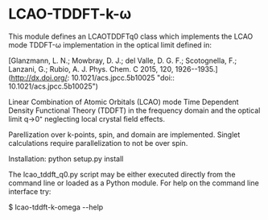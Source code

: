 # LCAO-TDDFT-k-ω
This module defines an LCAOTDDFTq0 class
which implements the LCAO mode TDDFT-ω
implementation in the optical limit defined in:

[Glanzmann, L. N.; Mowbray, D. J.; del Valle, D. G. F.; Scotognella, F.;
Lanzani, G.; Rubio, A. J. Phys. Chem. C 2015, 120, 1926--1935.]
(http://dx.doi.org/: 10.1021/acs.jpcc.5b10025 "doi:: 10.1021/acs.jpcc.5b10025")

Linear Combination of Atomic Orbitals (LCAO) mode
Time Dependent Density Functional Theory (TDDFT)
in the frequency domain and  the optical limit q→0⁺
neglecting local crystal field effects.

Parellization over k-points, spin, and domain are implemented.
Singlet calculations require parallelization to not be over spin.

Installation:
python setup.py install

The lcao_tddft_q0.py script may be either executed directly
from the command line or loaded as a Python module.
For help on the command line interface try:

$ lcao-tddft-k-omega --help

